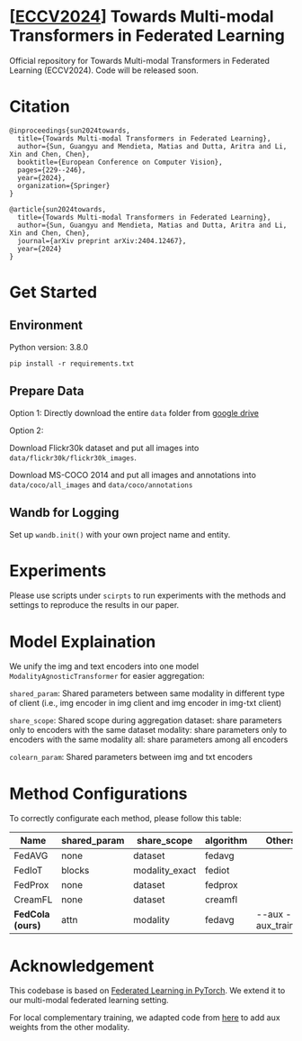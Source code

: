 # [[ECCV2024](https://arxiv.org/abs/2404.12467)] Towards Multi-modal Transformers in Federated Learning

Official repository for Towards Multi-modal Transformers in Federated Learning (ECCV2024). Code will be released soon.

# Citation

```
@inproceedings{sun2024towards,
  title={Towards Multi-modal Transformers in Federated Learning},
  author={Sun, Guangyu and Mendieta, Matias and Dutta, Aritra and Li, Xin and Chen, Chen},
  booktitle={European Conference on Computer Vision},
  pages={229--246},
  year={2024},
  organization={Springer}
}

@article{sun2024towards,
  title={Towards Multi-modal Transformers in Federated Learning},
  author={Sun, Guangyu and Mendieta, Matias and Dutta, Aritra and Li, Xin and Chen, Chen},
  journal={arXiv preprint arXiv:2404.12467},
  year={2024}
}
```

# Get Started

## Environment

Python version: 3.8.0
```
pip install -r requirements.txt
```
## Prepare Data

Option 1: Directly download the entire `data` folder from [google drive](https://drive.google.com/file/d/1MhOE4q2P_D3Y5muyz-fhN6GnVSTgbK16/view?usp=sharing)

Option 2: 

Download Flickr30k dataset and put all images into `data/flickr30k/flickr30k_images`.

Download MS-COCO 2014 and put all images and annotations into `data/coco/all_images` and `data/coco/annotations`

## Wandb for Logging
Set up `wandb.init()` with your own project name and entity.

# Experiments

Please use scripts under `scirpts` to run experiments with the methods and settings to reproduce the results in our paper.

# Model Explaination

We unify the img and text encoders into one model `ModalityAgnosticTransformer` for easier aggregation:

`shared_param`: Shared parameters between same modality in different type of client (i.e., img encoder in img client and img encoder in img-txt client)

`share_scope`: Shared scope during aggregation
              dataset: share parameters only to encoders with the same dataset
              modality: share parameters only to encoders with the same modality
              all: share parameters among all encoders

`colearn_param`: Shared parameters between img and txt encoders

# Method Configurations

To correctly configurate each method, please follow this table:

|     Name | shared_param | share_scope      | algorithm |  Others|
|----------|--------------|------------------|-----------|--------|
| FedAVG   | none         | dataset          | fedavg    |
| FedIoT   | blocks       | modality_exact   | fediot    |
| FedProx  | none         | dataset          | fedprox   |
| CreamFL  | none         | dataset          | creamfl   |
| **FedCola (ours)**  | attn         | modality         | fedavg    | --aux --aux_trained


# Acknowledgement

This codebase is based on [Federated Learning in PyTorch](https://github.com/vaseline555/Federated-Learning-in-PyTorch). We extend it to our multi-modal federated learning setting.

For local complementary training, we adapted code from [here](https://github.com/AILab-CVC/M2PT) to add aux weights from the other modality.

